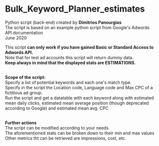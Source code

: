 # Bulk_Keyword_Planner_estimates
Python script (back-end) created by **Dimitrios Panourgias**
<br/> The script is based on an example python script from Google's Adwords API documentation
<br/> June 2020

This script **can only work if you have gained Basic or Standard Access to Adwords API.**
<br/> Note that for test ad accounts this script will return dummy data.
<br/> **Keep always in mind that the displayed stats are ESTIMATIONS.**

<br/> **Scope of the script:**
<br/> Specify a list of potential keywords and each one's match type.
<br/> Specify in the script the Location code, Language code and Max CPC of a fictitious ad group.
<br/> Run the script and get a datatable with each keyword along with estimated mean daily clicks, estimated mean average position (though deprecated according to Google) and estimated mean avg. CPC

<br/> **Further actions**
<br/> The script can be modified according to your needs
<br/> The aforementioned stats can be broken down to their min and max values
<br/> Other metrics tht can be retrieved are impressions, cost, etc.
